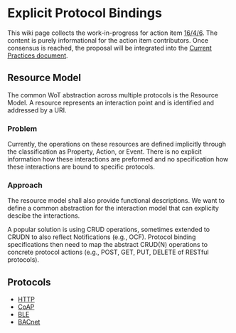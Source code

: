 # Explicit Protocol Bindings

This wiki page collects the work-in-progress for action item [16/4/6](https://www.w3.org/WoT/IG/wiki/IG_WebConf).
The content is purely informational for the action item contributors.
Once consensus is reached, the proposal will be integrated into the [Current Practices document](http://w3c.github.io/wot/current-practices/wot-practices.html).

## Resource Model

The common WoT abstraction across multiple protocols is the Resource Model.
A resource represents an interaction point and is identified and addressed by a URI.

### Problem

Currently, the operations on these resources are defined implicitly through the classification as Property, Action, or Event.
There is no explicit information how these interactions are preformed and no specification how these interactions are bound to specific protocols.

### Approach

The resource model shall also provide functional descriptions.
We want to define a common abstraction for the interaction model that can explicity descibe the interactions.

A popular solution is using CRUD operations, sometimes extended to CRUDN to also reflect Notifications (e.g., OCF).
Protocol binding specifications then need to map the abstract CRUD(N) operations to concrete protocol actions (e.g., POST, GET, PUT, DELETE of RESTful protocols).

## Protocols

* [HTTP](https://github.com/w3c/wot/blob/master/proposals/explicit-bindings/binding-http.md)
* [CoAP](https://github.com/w3c/wot/blob/master/proposals/explicit-bindings/binding-coap.md)
* [BLE](https://github.com/w3c/wot/blob/master/proposals/explicit-bindings/binding-ble.md)
* [BACnet](https://github.com/w3c/wot/blob/master/proposals/explicit-bindings/binding-bacnet.md)
